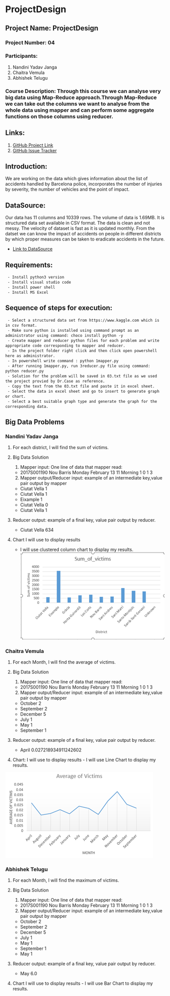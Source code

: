 # ProjectDesign
## Project Name: ProjectDesign
### Project Number: 04
### Participants:
1. Nandini Yadav Janga
1. Chaitra Vemula
1. Abhishek Telugu

### Course Description: Through this course we can analyse very big data using Map-Reduce approach.Through Map-Reduce we can take out the columns we want to analyse from the whole data using mapper and can perform some aggregate functions on those columns using reducer.

## Links:
1. [GitHub Project Link](https://github.com/nandiniyadavjanga/ProjectDesign)
1. [GitHub Issue Tracker](https://github.com/nandiniyadavjanga/ProjectDesign/issues)

## Introduction: 
We are working on the data which gives information about the list of accidents handled by Barcelona police, incorporates the number of injuries by severity, the number of vehicles and the point of impact.

## DataSource: 
Our data has 11 columns and 10339 rows. The volume of data is 1.69MB. It is structured data set available in CSV format. The data is clean and not messy. The velocity of dataset is fast as it is updated monthly. From the datset we can know the impact of accidents on people in different districts by which proper measures can be taken to eradicate accidents in the future.
- [Link to DataSource](https://www.kaggle.com/xvivancos/barcelona-data-sets#accidents_2017.csv)

## Requirements:
     - Install python3 version
     - Install visual studio code
     - Install power shell
     - Install MS Excel
  
 ## Sequence of steps for execution:
     - Select a structured data set from https://www.kaggle.com which is in csv format.
     - Make sure python is installed using command prompt as an administrator using command: choco install python -y
     - Create mapper and reducer python files for each problem and write appropriate code corresponding to mapper and reducer.
     - In the project folder right click and then click open powershell here as administrator.
     - In powershell write command : python 1mapper.py
     - After running 1mapper.py, run 3reducer.py file using command: python reducer.py
     - Solution for the problem will be saved in 03.txt file as we used the project provied by Dr.Case as reference.
     - Copy the text from the 03.txt file and paste it in excel sheet.
     - Select the data in excel sheet and go to insert to generate graph or chart.
     - Select a best suitable graph type and generate the graph for the corresponding data.

## Big Data Problems
### Nandini Yadav Janga
1. For each district, I will find the sum of victims. 
2. Big Data Solution
   1. Mapper input: One line of data that mapper read:
     - 2017S001190  Nou Barris  Monday  February  13  11  Morning  1	  0	1	3

   2. Mapper output/Reducer input: example of an intermediate key,value pair output by mapper
    * Ciutat Vella	1
    * Ciutat Vella	1
    * Eixample	1
    * Ciutat Vella	0
    * Ciutat Vella	1

  3. Reducer output:  example of a final key, value pair output by reducer.
     - Ciutat Vella	634
  4. Chart I will use to display results
     - I will use clustered column chart to display my results.
     ![Clustered Column Chart](https://github.com/nandiniyadavjanga/ProjectDesign/blob/master/sum-of-victims/screenshots/Sumofvictimschart.PNG)
### Chaitra Vemula
1. For each Month, I will find the average of victims. 
2. Big Data Solution
   1. Mapper input: One line of data that mapper read:
     - 2017S001190  Nou Barris  Monday  February  13  11  Morning  1	  0	1	3

   2. Mapper output/Reducer input: example of an intermediate key,value pair output by mapper
    * October         2
    * September       2
    * December        5
    * July            1
    * May             1
    * September       1

  3. Reducer output:  example of a final key, value pair output by reducer.
     - April	0.027218934911242602
   4. Chart: I will use to display results
     - I will use Line Chart to display my results.
     
   ![Clustered Column Chart](https://github.com/nandiniyadavjanga/ProjectDesign/blob/master/average-of-victims/screenshots/Chart.PNG)

### Abhishek Telugu
1. For each Month, I will find the maximum of victims. 
2. Big Data Solution
   1. Mapper input: One line of data that mapper read:
     - 2017S001190  Nou Barris  Monday  February  13  11  Morning  1	  0	1	3

   2. Mapper output/Reducer input: example of an intermediate key,value pair output by mapper
   
    * October	2
    * September	2
    * December	5
    * July	1
    * May	1
    * September	1
    * May	1

  3. Reducer output:  example of a final key, value pair output by reducer.
     - May	6.0
   4. Chart I will use to display results
     - I will use Bar Chart to display my results.

